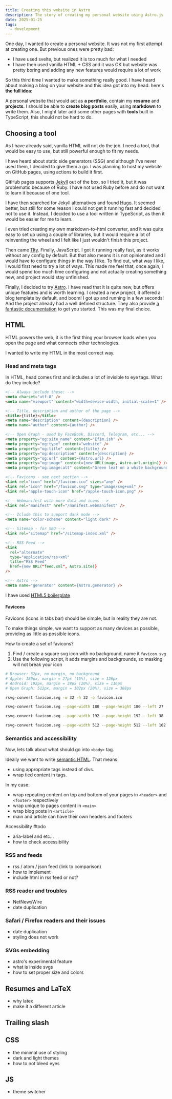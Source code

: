 ```yaml
---
title: Creating this website in Astro
description: The story of creating my personal website using Astro.js
date: 2025-01-25
tags:
  - development
---
```


One day, I wanted to create a personal website.
It was not my first attempt at creating one.
But previous ones were pretty bad:

- I have used svelte, but realized it is too much for what I needed
- I have then used vanilla HTML + CSS and it was OK but website was pretty boring and adding any new features would require a lot of work

So this third time I wanted to make something really good.
I have heard about making a blog on your website and this idea got into my head.
here's **the full idea**:

A personal website that would act as **a portfolio**, contain my **resume** and **projects**.
I should be able to **create blog posts** easily, using **markdown** to write them.
Also, I might later add some other pages with **tools** built in TypeScript, this should not be hard to do.

## Choosing a tool

As I have already said, vanilla HTML will not do the job.
I need a tool, that would be easy to use, but still powerful enough to fit my needs.

I have heard about static side generators (SSG) and although I've never used them, I decided to give them a go.
I was planning to host my website on GitHub pages, using actions to build it first.

GitHub pages supports [Jekyll](https://jekyllrb.com/) out of the box, so I tried it, but it was problematic because of Ruby. I have not used Ruby before and do not want to learn it because of one tool.

I have then searched for Jekyll alternatives and found [Hugo](https://gohugo.io/). It seemed better, but still for some reason I could not get it running fast and decided not to use it.
Instead, I decided to use a tool written in TypeScript, as then it would be easier for me to learn.

I even tried creating my own markdown-to-html converter, and it was quite easy to set up using a couple of libraries, but it would require a lot of reinventing the wheel and I felt like I just wouldn't finish this project.

Then came [11ty](https://www.11ty.dev/). Finally, JavaScript. I got it running really fast, as it works without any config by default. But that also means it is not opinionated and I would have to configure things in the way I like. To find out, what way I like, I would first need to try a lot of ways. This made me feel that, once again, I would spend too much time configuring and not actually creating something new, and project would stay unfinished.

Finally, I decided to try [Astro](https://astro.build/). I have read that it is quite new, but offers unique features and is worth learning. I created a new project, it offered a blog template by default, and boom! I got up and running in a few seconds! And the project already had a well defined structure. They also provide [a fantastic documentation](https://docs.astro.build/en/getting-started/) to get you started. This was my final choice.

## HTML

HTML powers the web, it is the first thing your browser loads when you open the page and what connects other technologies.

I wanted to write my HTML in the most correct way.

### Head and meta tags

In HTML, head comes first and includes a lot of invisible to eye tags. What do they include?

```html
<!-- Always include these: -->
<meta charset="utf-8" />
<meta name="viewport" content="width=device-width, initial-scale=1" />

<!-- Title, description and author of the page -->
<title>{title}</title>
<meta name="description" content={description} />
<meta name="author" content={author} />

<!-- Open Graph - used by FaceBook, Discord, Telegram, etc... -->
<meta property="og:site_name" content="Efim.ish" />
<meta property="og:type" content="website" />
<meta property="og:title" content={title} />
<meta property="og:description" content={description} />
<meta property="og:url" content={Astro.url} />
<meta property="og:image" content={new URL(image, Astro.url.origin)} />
<meta property="og:image:alt" content="Green leaf on a white background" />

<!-- Favicons - see next section -->
<link rel="icon" href="/favicon.ico" sizes="any" />
<link rel="icon" href="/favicon.svg" type="image/svg+xml" />
<link rel="apple-touch-icon" href="/apple-touch-icon.png" />

<!-- Webmanifest with more data and icons -->
<link rel="manifest" href="/manifest.webmanifest" />

<!-- Iclude this to support dark mode -->
<meta name="color-scheme" content="light dark" />

<!-- Sitemap - for SEO -->
<link rel="sitemap" href="/sitemap-index.xml" />

<!-- RSS Feed -->
<link
  rel="alternate"
  type="application/rss+xml"
  title="RSS Feed"
  href={new URL("feed.xml", Astro.site)}
/>

<!-- Astro -->
<meta name="generator" content={Astro.generator} />
```

I have used [HTML5 boilerplate](https://github.com/h5bp/html5-boilerplate/blob/main/src/index.html)

#### Favicons

Favicons (icons in tabs bar) should be simple, but in reality they are not.

To make things simple, we want to support as many devices as possible, providing as little as possible icons.

How to create a set of favicons?

1. Find / create a square svg icon with no background, name it `favicon.svg`
2. Use the following script, it adds margins and backgrounds, so masking will not break your icon

```bash
# Browser: 32px, no margin, no background
# Apple: 180px, margin = 27px (15%), size = 126px
# Android: 192px, margin = 38px (20%), size = 116px
# Open Graph: 512px, margin = 102px (20%), size = 308px

rsvg-convert favicon.svg -w 32 -h 32 -o favicon.ico

rsvg-convert favicon.svg --page-width 180 --page-height 180 --left 27 --top 27 -w 126 -h 126 -b white -o apple-touch-icon.png

rsvg-convert favicon.svg --page-width 192 --page-height 192 --left 38 --top 38 -w 116 -h 116 -b white -o favicon-192.png

rsvg-convert favicon.svg --page-width 512 --page-height 512 --left 102 --top 102 -w 308 -h 308 -b white -o favicon-512.png
```

### Semantics and accessibility

Now, lets talk about what should go into `<body>` tag.

Ideally we want to write [semantic HTML](https://developer.mozilla.org/en-US/docs/Glossary/Semantics#semantics_in_html). That means:

- using appropriate tags instead of divs.
- wrap tied content in tags.

In my case:

- wrap repeating content on top and bottom of your pages in `<header>` and `<footer>` respectively
- wrap unique to pages content in `<main>`
- wrap blog posts in `<article>`
- main and article can have their own headers and footers

Accessibility #todo

- aria-label and etc...
- how to check accessibility

### RSS and feeds

- rss / atom / json feed (link to comparison)
- how to implement
- include html in rss feed or not?

### RSS reader and troubles

- NetNewsWire
- date duplication

### Safari / Firefox readers and their issues

- date duplication
- styling does not work

### SVGs embedding

- astro's experimental feature
- what is inside svgs
- how to set proper size and colors

## Resumes and LaTeX

- why latex
- make it a different article

## Trailing slash

## CSS

- the minimal use of styling
- dark and light themes
- how to not bleed eyes

## JS

- theme switcher
